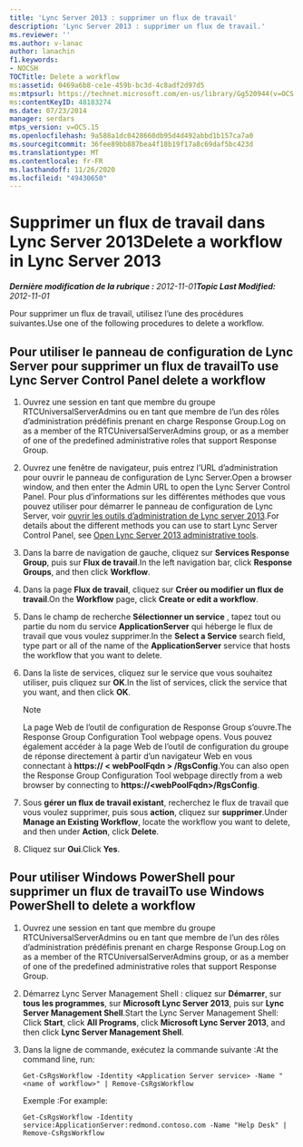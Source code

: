 ```yaml
---
title: 'Lync Server 2013 : supprimer un flux de travail'
description: 'Lync Server 2013 : supprimer un flux de travail.'
ms.reviewer: ''
ms.author: v-lanac
author: lanachin
f1.keywords:
- NOCSH
TOCTitle: Delete a workflow
ms:assetid: 0469a6b8-ce1e-459b-bc3d-4c8adf2d97d5
ms:mtpsurl: https://technet.microsoft.com/en-us/library/Gg520944(v=OCS.15)
ms:contentKeyID: 48183274
ms.date: 07/23/2014
manager: serdars
mtps_version: v=OCS.15
ms.openlocfilehash: 9a588a1dc0428660db95d4d492abbd1b157ca7a0
ms.sourcegitcommit: 36fee89bb887bea4f18b19f17a8c69daf5bc423d
ms.translationtype: MT
ms.contentlocale: fr-FR
ms.lasthandoff: 11/26/2020
ms.locfileid: "49430650"
---
```

# <a name="delete-a-workflow-in-lync-server-2013"></a><span data-ttu-id="2b706-103">Supprimer un flux de travail dans Lync Server 2013</span><span class="sxs-lookup"><span data-stu-id="2b706-103">Delete a workflow in Lync Server 2013</span></span>

<div data-xmlns="http://www.w3.org/1999/xhtml">

<div class="topic" data-xmlns="http://www.w3.org/1999/xhtml" data-msxsl="urn:schemas-microsoft-com:xslt" data-cs="https://msdn.microsoft.com/">

<div data-asp="https://msdn2.microsoft.com/asp">



</div>

<div id="mainSection">

<div id="mainBody"><span data-ttu-id="2b706-104">

<span> </span></span><span class="sxs-lookup"><span data-stu-id="2b706-104">

<span> </span></span></span>

<span data-ttu-id="2b706-105">_**Dernière modification de la rubrique :** 2012-11-01_</span><span class="sxs-lookup"><span data-stu-id="2b706-105">_**Topic Last Modified:** 2012-11-01_</span></span>

<span data-ttu-id="2b706-106">Pour supprimer un flux de travail, utilisez l’une des procédures suivantes.</span><span class="sxs-lookup"><span data-stu-id="2b706-106">Use one of the following procedures to delete a workflow.</span></span>

<div>

## <a name="to-use-lync-server-control-panel-delete-a-workflow"></a><span data-ttu-id="2b706-107">Pour utiliser le panneau de configuration de Lync Server pour supprimer un flux de travail</span><span class="sxs-lookup"><span data-stu-id="2b706-107">To use Lync Server Control Panel delete a workflow</span></span>

1.  <span data-ttu-id="2b706-108">Ouvrez une session en tant que membre du groupe RTCUniversalServerAdmins ou en tant que membre de l’un des rôles d’administration prédéfinis prenant en charge Response Group.</span><span class="sxs-lookup"><span data-stu-id="2b706-108">Log on as a member of the RTCUniversalServerAdmins group, or as a member of one of the predefined administrative roles that support Response Group.</span></span>

2.  <span data-ttu-id="2b706-109">Ouvrez une fenêtre de navigateur, puis entrez l’URL d’administration pour ouvrir le panneau de configuration de Lync Server.</span><span class="sxs-lookup"><span data-stu-id="2b706-109">Open a browser window, and then enter the Admin URL to open the Lync Server Control Panel.</span></span> <span data-ttu-id="2b706-110">Pour plus d’informations sur les différentes méthodes que vous pouvez utiliser pour démarrer le panneau de configuration de Lync Server, voir [ouvrir les outils d’administration de Lync server 2013](lync-server-2013-open-lync-server-administrative-tools.md).</span><span class="sxs-lookup"><span data-stu-id="2b706-110">For details about the different methods you can use to start Lync Server Control Panel, see [Open Lync Server 2013 administrative tools](lync-server-2013-open-lync-server-administrative-tools.md).</span></span>

3.  <span data-ttu-id="2b706-111">Dans la barre de navigation de gauche, cliquez sur **Services Response Group**, puis sur **Flux de travail**.</span><span class="sxs-lookup"><span data-stu-id="2b706-111">In the left navigation bar, click **Response Groups**, and then click **Workflow**.</span></span>

4.  <span data-ttu-id="2b706-112">Dans la page **Flux de travail**, cliquez sur **Créer ou modifier un flux de travail**.</span><span class="sxs-lookup"><span data-stu-id="2b706-112">On the **Workflow** page, click **Create or edit a workflow**.</span></span>

5.  <span data-ttu-id="2b706-113">Dans le champ de recherche **Sélectionner un service** , tapez tout ou partie du nom du service **ApplicationServer** qui héberge le flux de travail que vous voulez supprimer.</span><span class="sxs-lookup"><span data-stu-id="2b706-113">In the **Select a Service** search field, type part or all of the name of the **ApplicationServer** service that hosts the workflow that you want to delete.</span></span>

6.  <span data-ttu-id="2b706-114">Dans la liste de services, cliquez sur le service que vous souhaitez utiliser, puis cliquez sur **OK**.</span><span class="sxs-lookup"><span data-stu-id="2b706-114">In the list of services, click the service that you want, and then click **OK**.</span></span>
    
    <div>
    

    > [!NOTE]  
    > <span data-ttu-id="2b706-115">La page Web de l’outil de configuration de Response Group s’ouvre.</span><span class="sxs-lookup"><span data-stu-id="2b706-115">The Response Group Configuration Tool webpage opens.</span></span> <span data-ttu-id="2b706-116">Vous pouvez également accéder à la page Web de l’outil de configuration du groupe de réponse directement à partir d’un navigateur Web en vous connectant à <STRONG>https:// &lt; webPoolFqdn &gt; /RgsConfig</STRONG>.</span><span class="sxs-lookup"><span data-stu-id="2b706-116">You can also open the Response Group Configuration Tool webpage directly from a web browser by connecting to <STRONG>https://&lt;webPoolFqdn&gt;/RgsConfig</STRONG>.</span></span>

    
    </div>

7.  <span data-ttu-id="2b706-117">Sous **gérer un flux de travail existant**, recherchez le flux de travail que vous voulez supprimer, puis sous **action**, cliquez sur **supprimer**.</span><span class="sxs-lookup"><span data-stu-id="2b706-117">Under **Manage an Existing Workflow**, locate the workflow you want to delete, and then under **Action**, click **Delete**.</span></span>

8.  <span data-ttu-id="2b706-118">Cliquez sur **Oui**.</span><span class="sxs-lookup"><span data-stu-id="2b706-118">Click **Yes**.</span></span>

</div>

<div>

## <a name="to-use-windows-powershell-to-delete-a-workflow"></a><span data-ttu-id="2b706-119">Pour utiliser Windows PowerShell pour supprimer un flux de travail</span><span class="sxs-lookup"><span data-stu-id="2b706-119">To use Windows PowerShell to delete a workflow</span></span>

1.  <span data-ttu-id="2b706-120">Ouvrez une session en tant que membre du groupe RTCUniversalServerAdmins ou en tant que membre de l’un des rôles d’administration prédéfinis prenant en charge Response Group.</span><span class="sxs-lookup"><span data-stu-id="2b706-120">Log on as a member of the RTCUniversalServerAdmins group, or as a member of one of the predefined administrative roles that support Response Group.</span></span>

2.  <span data-ttu-id="2b706-121">Démarrez Lync Server Management Shell : cliquez sur **Démarrer**, sur **tous les programmes**, sur **Microsoft Lync Server 2013**, puis sur **Lync Server Management Shell**.</span><span class="sxs-lookup"><span data-stu-id="2b706-121">Start the Lync Server Management Shell: Click **Start**, click **All Programs**, click **Microsoft Lync Server 2013**, and then click **Lync Server Management Shell**.</span></span>

3.  <span data-ttu-id="2b706-122">Dans la ligne de commande, exécutez la commande suivante :</span><span class="sxs-lookup"><span data-stu-id="2b706-122">At the command line, run:</span></span>
    
        Get-CsRgsWorkflow -Identity <Application Server service> -Name "<name of workflow>" | Remove-CsRgsWorkflow
    
    <span data-ttu-id="2b706-123">Exemple :</span><span class="sxs-lookup"><span data-stu-id="2b706-123">For example:</span></span>
    
        Get-CsRgsWorkflow -Identity service:ApplicationServer:redmond.contoso.com -Name "Help Desk" | Remove-CsRgsWorkflow

<span data-ttu-id="2b706-124"></div>

</div>

<span> </span>

</div>

</div>

</span><span class="sxs-lookup"><span data-stu-id="2b706-124"></div>

</div>

<span> </span>

</div>

</div>

</span></span></div>

